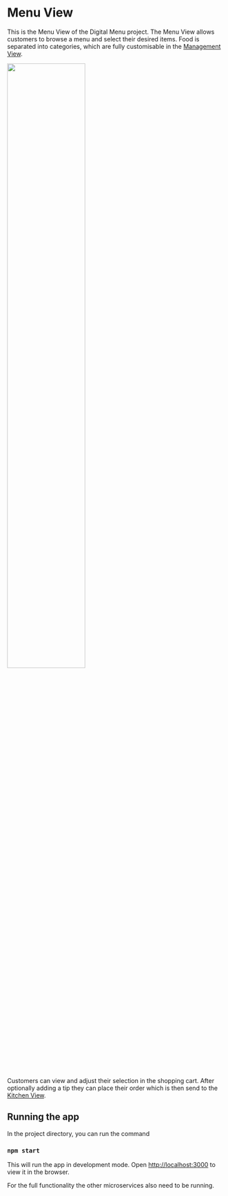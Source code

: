 # Menu View

This is the Menu View of the Digital Menu project. The Menu View allows customers to browse a menu and select their desired items. Food is separated into categories, which are fully customisable in the [Management View](https://github.com/Desoxyr/Mediaan-Digital-Menu/tree/master/Management%20View). 

<img src="https://i.imgur.com/ouxeAOR.gif" width=60%>

Customers can view and adjust their selection in the shopping cart. After optionally adding a tip they can place their order which is then send to the [Kitchen View](https://github.com/Desoxyr/Mediaan-Digital-Menu/tree/master/Kitchen%20View).

## Running the app

In the project directory, you can run the command

### `npm start`

This will run the app in development mode. Open [http://localhost:3000](http://localhost:3000) to view it in the browser. 

For the full functionality the other microservices also need to be running.
